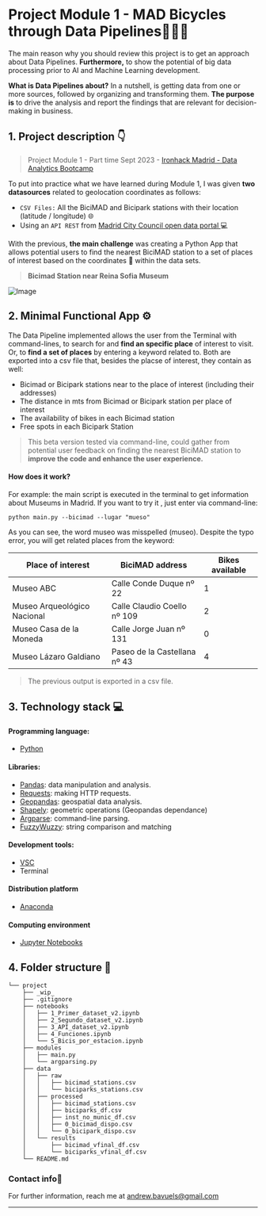 # **Project Module 1 - MAD Bicycles through Data Pipelines🚵🟰🚴**

The main reason why you should review this project is to get an approach about Data Pipelines. **Furthermore,** to show the potential of big data processing prior to AI and Machine Learning development.

**What is Data Pipelines about?** In a nutshell, is getting data from one or more sources, followed by organizing and transforming them. **The purpose is** to drive the analysis and report the findings that are relevant for decision-making in business.


## 1. Project description 👇
> Project Module 1 - Part time Sept 2023 - [Ironhack Madrid - Data Analytics Bootcamp](https://www.ironhack.com/es-en/data-analytics)

To put into practice what we have learned during Module 1, I was given **two datasources** related to geolocation coordinates as follows: 

- `CSV Files:`  All the BiciMAD and Bicipark stations with their location (latitude / longitude) 🌐
- Using an `API REST` from [Madrid City Council open data portal ](https://datos.madrid.es/nuevoMadrid/swagger-ui-master-2.2.10/dist/index.html?url=/egobfiles/api.datos.madrid.es.json#/) 💻

With the previous,  **the main challenge** was creating a Python App that allows  potential users to find the nearest BiciMAD station to a set of places of interest based on the coordinates 🧭 within the data sets.


> **Bicimad Station near Reina Sofia Museum**

![Image](<https://www.bicimad.com/sites/default/files/styles/news_teaser/public/2023-07/Estaci%C3%B3n%20bicimad%20Museo%20Reina%20Sof%C3%ADa.jpg.webp?itok=AhKkKtGe alt="Image" width="200" height="100">)

## **2. Minimal Functional App ⚙️**

The Data Pipeline implemented allows the user from the Terminal with command-lines, to search for and **find an specific place** of interest to visit. Or, to **find a set of places** by entering a keyword related to. Both are exported into a csv file that, besides the placse of interest, they contain as well:

- Bicimad or Bicipark stations near to the place of interest (including their addresses)
- The distance in mts from Bicimad or Bicipark station per place of interest
- The availability of bikes in each Bicimad station
- Free spots in each Bicipark Station

> This beta version tested via command-line, could gather from potential user feedback on finding the nearest BiciMAD station to **improve the code and enhance the user experience.**

#### How does it work?
For example: the main script is executed in the terminal to get information about Museums in Madrid. If you want to try it , just enter via command-line:
```
python main.py --bicimad --lugar "mueso"
```
As you can see, the word museo was misspelled (museo). Despite the typo error, you will get related places from the keyword:

| Place of interest  | BiciMAD address | Bikes available  |
| ------------ | ------------ | ------------ |
| Museo ABC  | Calle Conde Duque nº 22  | 1  |
|  Museo Arqueológico Nacional | Calle Claudio Coello nº 109  |  2 |
|  Museo Casa de la Moneda | Calle Jorge Juan nº 131  | 0  |
|  Museo Lázaro Galdiano | Paseo de la Castellana nº 43  | 4  |
> The previous output is exported in a csv file.

## **3. Technology stack 💻**

#### Programming language:
- [Python](https://docs.python.org/3/)

#### Libraries:

- [Pandas](https://pandas.pydata.org/docs/reference/frame.html): data manipulation and analysis.
- [Requests](https://requests.readthedocs.io/en/latest/): making HTTP requests.
- [Geopandas](https://geopandas.org/en/stable/docs/reference/api/geopandas.GeoSeries.html#geopandas.GeoSeries): geospatial data analysis.
- [Shapely](https://geopandas.org/en/stable/docs/reference/api/geopandas.GeoSeries.html#geopandas.GeoSeries): geometric operations (Geopandas dependance)
- [Argparse](https://docs.python.org/3/library/argparse.html):   command-line parsing.
- [FuzzyWuzzy](https://pypi.org/project/fuzzywuzzy/):  string comparison and matching

#### Development tools: 
- [VSC](https://code.visualstudio.com/)
- Terminal

#### Distribution platform
- [Anaconda](https://www.anaconda.com/)

#### Computing environment
- [Jupyter Notebooks](https://jupyter.org/)

## **4. Folder structure 📁**
```
└── project
    ├── _wip_
    ├── .gitignore
    ├── notebooks
    │   ├── 1_Primer_dataset_v2.ipynb
    │   ├── 2_Segundo_dataset_v2.ipynb
    │   ├── 3_API_dataset_v2.ipynb
    │   ├── 4_Funciones.ipynb
    │   └── 5_Bicis_por_estacion.ipynb 
    ├── modules
    │   ├── main.py
    │   └── argparsing.py
    ├── data
    │   ├── raw
    │   │   ├── bicimad_stations.csv
    │   │   └── biciparks_stations.csv
    │   ├── processed
    │   │   ├── bicimad_stations.csv
    │   │   ├── biciparks_df.csv
    │   │   ├── inst_no_munic_df.csv
    │   │   ├── 0_bicimad_dispo.csv
    │   │   └── 0_bicipark_dispo.csv
    │   └── results
    │       ├── bicimad_vfinal_df.csv
    │       └── biciparks_vfinal_df.csv
    └── README.md
```
###  **Contact info📧**
For further information, reach me at andrew.bavuels@gmail.com

---
